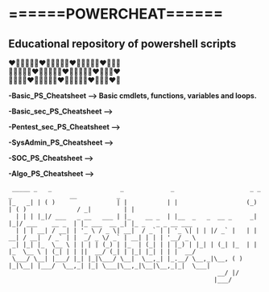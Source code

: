 # ======POWERCHEAT======

## Educational repository of powershell scripts

❤️🧡💛💚💜💙❤️🧡💛💚💜💙❤️🧡💛💚💜💙❤️🧡💛💚  
🧡💛💚💜💙❤️🧡💛💚💜💙❤️🧡💛💚💜💙❤️🧡💛💚❤️  
💛💚💜💙❤️🧡💛💚💜💙❤️🧡💛💚💜💙❤️🧡💛💚❤️🧡

**-Basic_PS_Cheatsheet --> Basic cmdlets, functions, variables and loops.**

**-Basic_sec_PS_Cheatsheet -->**

**-Pentest_sec_PS_Cheatsheet -->**

**-SysAdmin_PS_Cheatsheet -->**

**-SOC_PS_Cheatsheet -->**

**-Algo_PS_Cheatsheet -->**  
  
  
  
  
  
  
  










    
     _____ _   _                   _             _                     _ _   _                __           _                  
    |_   _| | ( )                 | |           | |                   (_) | ( )              / _|         | |                 
      | | | |_|/ ___   _ __   ___ | |_    __ _  | |__  _   _  __ _     _| |_|/ ___    __ _  | |_ ___  __ _| |_ _   _ _ __ ___ 
      | | | __| / __| | '_ \ / _ \| __|  / _` | | '_ \| | | |/ _` |   | | __| / __|  / _` | |  _/ _ \/ _` | __| | | | '__/ _ \
     _| |_| |_  \__ \ | | | | (_) | |_  | (_| | | |_) | |_| | (_| |_  | | |_  \__ \ | (_| | | ||  __/ (_| | |_| |_| | | |  __/
     \___/ \__| |___/ |_| |_|\___/ \__|  \__,_| |_.__/ \__,_|\__, ( ) |_|\__| |___/  \__,_| |_| \___|\__,_|\__|\__,_|_|  \___|
                                                              __/ |/                                                          
                                                             |___/                                                            
    
